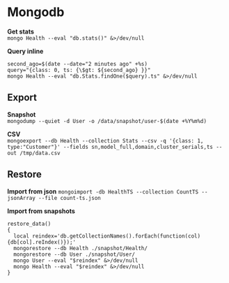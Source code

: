 # Mongodb

**Get stats**  
`mongo Health --eval "db.stats()" &>/dev/null`  

**Query inline**  
```shell
second_ago=$(date --date="2 minutes ago" +%s)
query="{class: 0, ts: {\$gt: ${second_ago} }}"
mongo Health --eval "db.Stats.findOne($query).ts" &>/dev/null
```

## Export
**Snapshot**  
`mongodump --quiet -d User -o /data/snapshot/user-$(date +%Y%m%d)`

**CSV**  
`mongoexport --db Health --collection Stats --csv -q '{class: 1, type:"Customer"}' --fields sn,model_full,domain,cluster_serials,ts --out /tmp/data.csv`

## Restore
**Import from json** 
`mongoimport -db HealthTS --collection CountTS --jsonArray --file count-ts.json`   

**Import from snapshots**
```shell
restore_data()
{
  local reindex='db.getCollectionNames().forEach(function(col){db[col].reIndex()});'
  mongorestore --db Health ./snapshot/Health/
  mongorestore --db User ./snapshot/User/
  mongo User --eval "$reindex" &>/dev/null
  mongo Health --eval "$reindex" &>/dev/null  
}
```